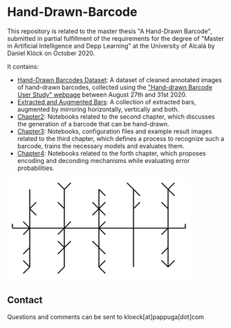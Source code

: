 # Hand-Drawn-Barcode

This repository is related to the master thesis "A Hand-Drawn Barcode", submitted in partial fulfillment of the requirements for the degree of "Master in Artificial Intelligence and Depp Learning" at the University of Alcalá by Daniel Klöck on October 2020.

It contains:
* [Hand-Drawn Barcodes Dataset](./Hand-Drawn%20Barcodes%20Dataset): A dataset of cleaned annotated images of hand-drawn barcodes, collected using the ["Hand-drawn Barcode User Study" webpage](https://barcode-dataset-generator.herokuapp.com/) between August 27th and 31st 2020.
* [Extracted and Augmented Bars](./Extracted%20and%20Augmented%20Bars): A collection of extracted bars, augmented by mirroring horizontally, vertically and both.
* [Chapter2](./Chapter2): Notebooks related to the second chapter, which discusses the generation of a barcode that can be hand-drawn.
* [Chapter3](./Chapter3): Notebooks, configuration files and example result images related to the third chapter, which defines a process to recognize such a barcode, trains the necessary models and evaluates them.
* [Chapter4](./Chapter4): Notebooks related to the forth chapter, which proposes encoding and deconding mechanisms while evaluating error probabilities.

![Example Barcode](./barcode.png)

## Contact

Questions and comments can be sent to kloeck[at]pappuga[dot]com